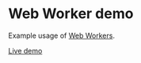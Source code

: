 # Web Worker demo

Example usage of [Web Workers](https://developer.mozilla.org/en-US/docs/Web/API/Web_Workers_API/Using_web_workers).

[Live demo](https://web-worker-demo.sajadtorkamani.com/)
